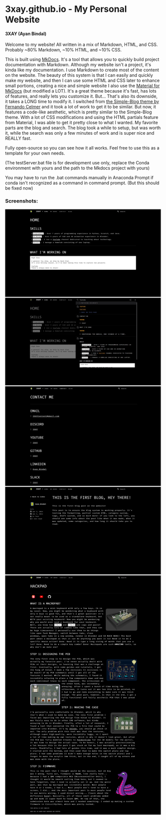 # 3xay.github.io - My Personal Website
#### 3XAY (Ayan Bindal)

Welcome to my website!
All written in a mix of Markdown, HTML, and CSS.
Probably ~80% Markdown, ~10% HTML, and ~10% CSS.

This is built using [MkDocs](https://mkdocs.org). It's a tool that allows you to quickly build project documentation with Markdown.
Although my website isn't a project, it's kinda like my documentation. I use Markdown to create most of the content on the website.
The beauty of this system is that I can easily and quickly make my website, and then I can use some HTML and CSS later to enhance small portions, creating a nice and simple website
I also use the [Material for MkDocs](https://squidfunk.github.io/mkdocs-material/) (but modified a LOT). It's a great theme because it's fast, has lots of features, and really lets you customize it.
But... That's also its downside, it takes a LONG time to modify it. I switched from [the Simple-Blog theme by Fernando Celmer](https://github.com/FernandoCelmer/mkdocs-simple-blog) and it took a lot of work to get it to be similar.
But now, it features a code-like aesthetic, which is pretty similar to the Simple-Blog theme. With a lot of CSS modifications and using the HTML partials feature from Material, I was able to get it pretty close to what I wanted.
My favorite parts are the blog and search. The blog took a while to setup, but was worth it, while the search was only a few minutes of work and is super nice and REALLY fast.

Fully open-source so you can see how it all works.
Feel free to use this as a template for your own needs.

(The testServer.bat file is for development use only, replace the
Conda environment with yours and the path to the Mkdocs project with yours)

You may have to run the .bat commands manually in Anaconda Prompt if conda isn't recognized as a command in command prompt. (But this should be fixed now)

### Screenshots:
![Home Page](https://raw.githubusercontent.com/3XAY/3xay.github.io/refs/heads/main/screenshots/home.png)
![YouTube Search Results](https://raw.githubusercontent.com/3XAY/3xay.github.io/refs/heads/main/screenshots/search.jpg)
![Contact](https://raw.githubusercontent.com/3XAY/3xay.github.io/refs/heads/main/screenshots/contact.png)
![Blog](https://raw.githubusercontent.com/3XAY/3xay.github.io/refs/heads/main/screenshots/blog.png)
![Hackpad](https://raw.githubusercontent.com/3XAY/3xay.github.io/refs/heads/main/screenshots/hackpad.png)
